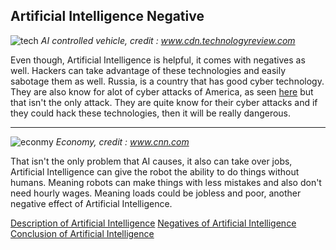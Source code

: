 ## Artificial Intelligence Negative


![tech](https://cdn.technologyreview.com/i/images/a224-056.jpg?sw=3500)
_AI controlled vehicle, credit : www.cdn.technologyreview.com_


Even though, Artificial Intelligence is helpful, it comes with negatives as well. Hackers can
take advantage of these technologies and easily sabotage them as well. Russia, is a country that has
good cyber technology. They are also know for alot of cyber attacks of America, as seen [here](https://www.theguardian.com/us-news/2018/jul/13/russians-hillary-clinton-email-server-trump-indictment)
but that isn't the only attack. They are quite know for their cyber attacks and if they could hack these
technologies, then it will be really dangerous.

---

![econmy](https://cdn.images.express.co.uk/img/dynamic/151/590x/secondary/Artificial-intelligence-AI-robots-replace-humans-machines-take-over-jobs-1511949.jpg?r=1537199484610)
_Economy, credit : www.cnn.com_


That isn't the only problem that AI causes, it also can take over jobs, Artificial Intelligence can
give the robot the ability to do things without humans. Meaning robots can make things with less
mistakes and also don't need hourly wages. Meaning loads could be jobless and poor, another negative effect
of Artificial Intelligence.

[Description of Artificial Intelligence](description.md)
[Negatives of Artificial Intelligence](negative.md)
[Conclusion of Artificial Intelligence](conclusion.md)